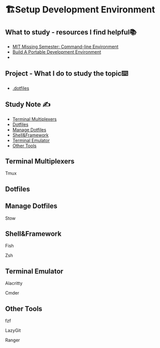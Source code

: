 # 🏗️Setup Development Environment

## What to study - resources I find helpful📚

- [MIT Missing Semester: Command-line Environment](https://missing.csail.mit.edu/2020/command-line/)
- [Build A Portable Development Environment](https://www.youtube.com/watch?v=70YMTHAZyy4&list=PL1C97G3GhlHdANMFUIXTcFr14R7b7EBj9)
- 

## Project  - What I do to study the topic⌨️

- [.dotfiles](https://github.com/erinchocolate/.dotfiles)

## Study Note ✍️

- [Terminal Multiplexers](#Terminal-Multiplexers)
- [Dotfiles](#Dotfiles)
- [Manage Dotfiles](#Manage-Dotfiles)
- [Shell&Framework](#Shell&Framework)
- [Terminal Emulator](#Terminal-Emulator)
- [Other Tools](#Other-Tools)

## Terminal Multiplexers

Tmux

## Dotfiles

## Manage Dotfiles

Stow

## Shell&Framework

Fish

Zsh

## Terminal Emulator

Alacritty

Cmder

## Other Tools

fzf

LazyGit

Ranger







